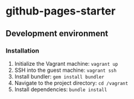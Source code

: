 github-pages-starter
====================

Development environment 
-----------------------

### Installation

1.  Initialize the Vagrant machine: `vagrant up`
2.  SSH into the guest machine: `vagrant ssh`
3.  Install bundler: `gem install bundler`
4.  Navigate to the project directory: `cd /vagrant`
5.  Install dependencies: `bundle install`
